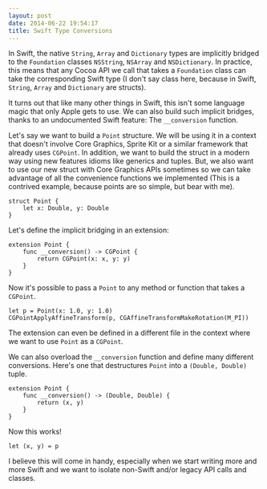 ```yaml
---
layout: post
date: 2014-06-22 19:54:17
title: Swift Type Conversions
---
```


In Swift, the native `String`, `Array` and `Dictionary` types are implicitly bridged to the `Foundation` classes `NSString`, `NSArray` and `NSDictionary`. In practice, this means that any Cocoa API we call that takes a `Foundation` class can take the corresponding Swift type (I don't say class here, because in Swift, `String`, `Array` and `Dictionary` are structs).

It turns out that like many other things in Swift, this isn't some language magic that only Apple gets to use. We can also build such implicit bridges, thanks to an undocumented Swift feature: The `__conversion` function.

Let's say we want to build a `Point` structure. We will be using it in a context that doesn't involve Core Graphics, Sprite Kit or a similar framework that already uses `CGPoint`. In addition, we want to build the struct in a modern way using new features idioms like generics and tuples. But, we also want to use our new struct with Core Graphics APIs sometimes so we can take advantage of all the convenience functions we implemented (This is a contrived example, because points are so simple, but bear with me).

    struct Point {
        let x: Double, y: Double
    }

Let's define the implicit bridging in an extension:

    extension Point {
        func __conversion() -> CGPoint {
            return CGPoint(x: x, y: y)
        }
    }

Now it's possible to pass a `Point` to any method or function that takes a `CGPoint`.
    
    let p = Point(x: 1.0, y: 1.0)
    CGPointApplyAffineTransform(p, CGAffineTransformMakeRotation(M_PI))
    
The extension can even be defined in a different file in the context where we want to use `Point` as a `CGPoint`.

We can also overload the `__conversion` function and define many different conversions. Here's one that destructures `Point` into a `(Double, Double)` tuple.

    extension Point {
        func __conversion() -> (Double, Double) {
            return (x, y)
        }
    }
    
Now this works!

    let (x, y) = p

I believe this will come in handy, especially when we start writing more and more Swift and we want to isolate non-Swift and/or legacy API calls and classes.
